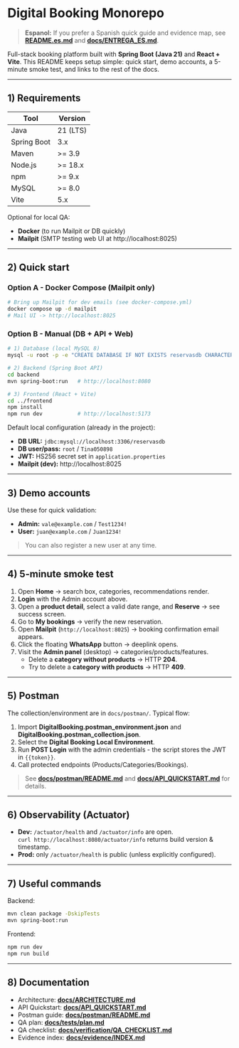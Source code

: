 # Digital Booking Monorepo

> **Espanol:** If you prefer a Spanish quick guide and evidence map, see **[README.es.md](./README.es.md)** and **[docs/ENTREGA_ES.md](./docs/ENTREGA_ES.md)**.

Full-stack booking platform built with **Spring Boot (Java 21)** and **React + Vite**. This README keeps setup simple: quick start, demo accounts, a 5-minute smoke test, and links to the rest of the docs.

---

## 1) Requirements

| Tool | Version |
|------|---------|
| Java | 21 (LTS) |
| Spring Boot | 3.x |
| Maven | >= 3.9 |
| Node.js | >= 18.x |
| npm | >= 9.x |
| MySQL | >= 8.0 |
| Vite | 5.x |

Optional for local QA:
- **Docker** (to run Mailpit or DB quickly)
- **Mailpit** (SMTP testing web UI at http://localhost:8025)

---

## 2) Quick start

### Option A - Docker Compose (Mailpit only)
```bash
# Bring up Mailpit for dev emails (see docker-compose.yml)
docker compose up -d mailpit
# Mail UI -> http://localhost:8025
```

### Option B - Manual (DB + API + Web)
```bash
# 1) Database (local MySQL 8)
mysql -u root -p -e "CREATE DATABASE IF NOT EXISTS reservasdb CHARACTER SET utf8mb4 COLLATE utf8mb4_unicode_ci;"

# 2) Backend (Spring Boot API)
cd backend
mvn spring-boot:run   # http://localhost:8080

# 3) Frontend (React + Vite)
cd ../frontend
npm install
npm run dev           # http://localhost:5173
```

Default local configuration (already in the project):
- **DB URL:** `jdbc:mysql://localhost:3306/reservasdb`
- **DB user/pass:** `root` / `Tina050898`
- **JWT:** HS256 secret set in `application.properties`
- **Mailpit (dev):** http://localhost:8025

---

## 3) Demo accounts

Use these for quick validation:

- **Admin:** `vale@example.com` / `Test1234!`
- **User:** `juan@example.com` / `Juan1234!`

> You can also register a new user at any time.

---

## 4) 5-minute smoke test

1. Open **Home** -> search box, categories, recommendations render.
2. **Login** with the Admin account above.
3. Open a **product detail**, select a valid date range, and **Reserve** -> see success screen.
4. Go to **My bookings** -> verify the new reservation.
5. Open **Mailpit** (`http://localhost:8025`) -> booking confirmation email appears.
6. Click the floating **WhatsApp** button -> deeplink opens.
7. Visit the **Admin panel** (desktop) -> categories/products/features.
   - Delete a **category without products** -> HTTP **204**.
   - Try to delete a **category with products** -> HTTP **409**.

---

## 5) Postman

The collection/environment are in `docs/postman/`. Typical flow:

1. Import **DigitalBooking.postman_environment.json** and **DigitalBooking.postman_collection.json**.
2. Select the **Digital Booking Local Environment**.
3. Run **POST Login** with the admin credentials - the script stores the JWT in `{{token}}`.
4. Call protected endpoints (Products/Categories/Bookings).

> See **[docs/postman/README.md](docs/postman/README.md)** and **[docs/API_QUICKSTART.md](docs/API_QUICKSTART.md)** for details.

---

## 6) Observability (Actuator)

- **Dev:** `/actuator/health` and `/actuator/info` are open.  
  `curl http://localhost:8080/actuator/info` returns build version & timestamp.
- **Prod:** only `/actuator/health` is public (unless explicitly configured).

---

## 7) Useful commands

Backend:
```bash
mvn clean package -DskipTests
mvn spring-boot:run
```

Frontend:
```bash
npm run dev
npm run build
```

---

## 8) Documentation

- Architecture: **[docs/ARCHITECTURE.md](docs/ARCHITECTURE.md)**
- API Quickstart: **[docs/API_QUICKSTART.md](docs/API_QUICKSTART.md)**
- Postman guide: **[docs/postman/README.md](docs/postman/README.md)**
- QA plan: **[docs/tests/plan.md](docs/tests/plan.md)**
- QA checklist: **[docs/verification/QA_CHECKLIST.md](docs/verification/QA_CHECKLIST.md)**
- Evidence index: **[docs/evidence/INDEX.md](docs/evidence/INDEX.md)**
